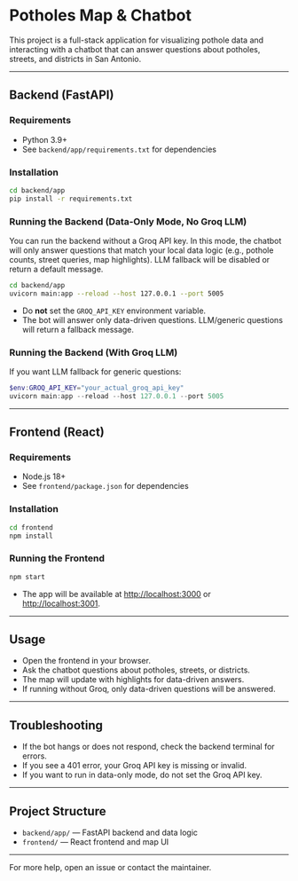 # Potholes Map & Chatbot

This project is a full-stack application for visualizing pothole data and interacting with a chatbot that can answer questions about potholes, streets, and districts in San Antonio.

---

## Backend (FastAPI)

### **Requirements**
- Python 3.9+
- See `backend/app/requirements.txt` for dependencies

### **Installation**
```bash
cd backend/app
pip install -r requirements.txt
```

### **Running the Backend (Data-Only Mode, No Groq LLM)**
You can run the backend without a Groq API key. In this mode, the chatbot will only answer questions that match your local data logic (e.g., pothole counts, street queries, map highlights). LLM fallback will be disabled or return a default message.

```bash
cd backend/app
uvicorn main:app --reload --host 127.0.0.1 --port 5005
```
- Do **not** set the `GROQ_API_KEY` environment variable.
- The bot will answer only data-driven questions. LLM/generic questions will return a fallback message.

### **Running the Backend (With Groq LLM)**
If you want LLM fallback for generic questions:
```powershell
$env:GROQ_API_KEY="your_actual_groq_api_key"
uvicorn main:app --reload --host 127.0.0.1 --port 5005
```

---

## Frontend (React)

### **Requirements**
- Node.js 18+
- See `frontend/package.json` for dependencies

### **Installation**
```bash
cd frontend
npm install
```

### **Running the Frontend**
```bash
npm start
```
- The app will be available at [http://localhost:3000](http://localhost:3000) or [http://localhost:3001](http://localhost:3001).

---

## **Usage**
- Open the frontend in your browser.
- Ask the chatbot questions about potholes, streets, or districts.
- The map will update with highlights for data-driven answers.
- If running without Groq, only data-driven questions will be answered.

---

## **Troubleshooting**
- If the bot hangs or does not respond, check the backend terminal for errors.
- If you see a 401 error, your Groq API key is missing or invalid.
- If you want to run in data-only mode, do not set the Groq API key.

---

## **Project Structure**
- `backend/app/` — FastAPI backend and data logic
- `frontend/` — React frontend and map UI

---

For more help, open an issue or contact the maintainer. 